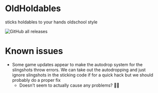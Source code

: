 # OldHoldables
 sticks holdables to your hands oldschool style

![GitHub all releases](https://img.shields.io/github/downloads/lunakittyyy/OldHoldables/total?style=plastic)

# Known issues
- Some game updates appear to make the autodrop system for the slingshots throw errors. We can take out the autodropping and just ignore slingshots in the sticking code if for a quick hack but we should probably do a proper fix
  - Doesn't seem to actually cause any problems? 🤷‍♀️
